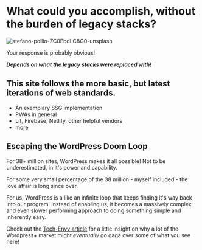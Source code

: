 
# What could you accomplish, without the burden of legacy stacks?

<img class="bordered" src="/_merged_assets/_static/images/stefano-pollio-unsplash.jpg" alt="stefano-pollio-ZC0EbdLC8G0-unsplash" />

Your response is probably obvious! 

_**Depends on what the legacy stacks were replaced with!**_

## This site follows the more basic, but latest iterations of web standards.

- An exemplary SSG implementation
- PWAs in general
- Lit, Firebase, Netlify, other helpful vendors
- more

## Escaping the WordPress Doom Loop

For 38+ million sites, WordPress makes it all possible! Not to be underestimated, in it's power and capability.

For some very small percentage of the 38 million - myself included - the love affair is long since over.

For us, WordPress is a like an infinite loop that keeps finding it's way back into our program. Instead of enabling us, it becomes a massively complex and even slower performing approach to doing something simple and inherently easy.

Check out the [Tech-Envy article](/explore/techEnvy/) for a little insight on why a lot of the Wordpress+ market might _eventually_ go gaga over some of what you see here!
